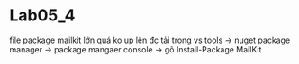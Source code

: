 # Lab05_4
file package mailkit lớn quá ko up lên đc
tải trong vs tools -> nuget package manager -> package mangaer console -> gõ Install-Package MailKit
